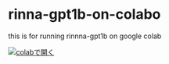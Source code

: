 # rinna-gpt1b-on-colabo
this is for running rinnna-gpt1b on google colab


[![colabで開く](https://colab.research.google.com/assets/colab-badge.svg)](https://colab.research.google.com/github/EliotNapa/rinna-gpt1b-on-colabo/blob/main/rinna-gpt1b.ipunb/)

